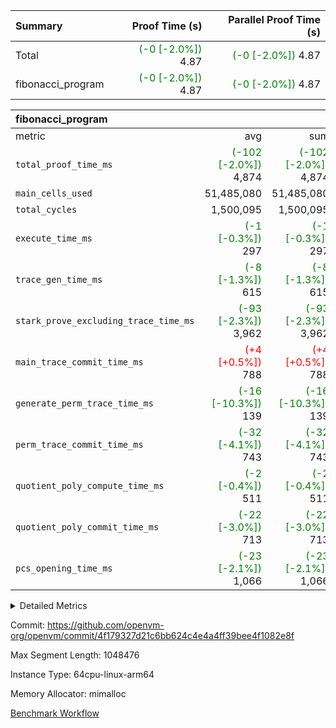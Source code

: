 | Summary | Proof Time (s) | Parallel Proof Time (s) |
|:---|---:|---:|
| Total | <span style='color: green'>(-0 [-2.0%])</span> 4.87 | <span style='color: green'>(-0 [-2.0%])</span> 4.87 |
| fibonacci_program | <span style='color: green'>(-0 [-2.0%])</span> 4.87 | <span style='color: green'>(-0 [-2.0%])</span> 4.87 |


| fibonacci_program |||||
|:---|---:|---:|---:|---:|
|metric|avg|sum|max|min|
| `total_proof_time_ms ` | <span style='color: green'>(-102 [-2.0%])</span> 4,874 | <span style='color: green'>(-102 [-2.0%])</span> 4,874 | <span style='color: green'>(-102 [-2.0%])</span> 4,874 | <span style='color: green'>(-102 [-2.0%])</span> 4,874 |
| `main_cells_used     ` |  51,485,080 |  51,485,080 |  51,485,080 |  51,485,080 |
| `total_cycles        ` |  1,500,095 |  1,500,095 |  1,500,095 |  1,500,095 |
| `execute_time_ms     ` | <span style='color: green'>(-1 [-0.3%])</span> 297 | <span style='color: green'>(-1 [-0.3%])</span> 297 | <span style='color: green'>(-1 [-0.3%])</span> 297 | <span style='color: green'>(-1 [-0.3%])</span> 297 |
| `trace_gen_time_ms   ` | <span style='color: green'>(-8 [-1.3%])</span> 615 | <span style='color: green'>(-8 [-1.3%])</span> 615 | <span style='color: green'>(-8 [-1.3%])</span> 615 | <span style='color: green'>(-8 [-1.3%])</span> 615 |
| `stark_prove_excluding_trace_time_ms` | <span style='color: green'>(-93 [-2.3%])</span> 3,962 | <span style='color: green'>(-93 [-2.3%])</span> 3,962 | <span style='color: green'>(-93 [-2.3%])</span> 3,962 | <span style='color: green'>(-93 [-2.3%])</span> 3,962 |
| `main_trace_commit_time_ms` | <span style='color: red'>(+4 [+0.5%])</span> 788 | <span style='color: red'>(+4 [+0.5%])</span> 788 | <span style='color: red'>(+4 [+0.5%])</span> 788 | <span style='color: red'>(+4 [+0.5%])</span> 788 |
| `generate_perm_trace_time_ms` | <span style='color: green'>(-16 [-10.3%])</span> 139 | <span style='color: green'>(-16 [-10.3%])</span> 139 | <span style='color: green'>(-16 [-10.3%])</span> 139 | <span style='color: green'>(-16 [-10.3%])</span> 139 |
| `perm_trace_commit_time_ms` | <span style='color: green'>(-32 [-4.1%])</span> 743 | <span style='color: green'>(-32 [-4.1%])</span> 743 | <span style='color: green'>(-32 [-4.1%])</span> 743 | <span style='color: green'>(-32 [-4.1%])</span> 743 |
| `quotient_poly_compute_time_ms` | <span style='color: green'>(-2 [-0.4%])</span> 511 | <span style='color: green'>(-2 [-0.4%])</span> 511 | <span style='color: green'>(-2 [-0.4%])</span> 511 | <span style='color: green'>(-2 [-0.4%])</span> 511 |
| `quotient_poly_commit_time_ms` | <span style='color: green'>(-22 [-3.0%])</span> 713 | <span style='color: green'>(-22 [-3.0%])</span> 713 | <span style='color: green'>(-22 [-3.0%])</span> 713 | <span style='color: green'>(-22 [-3.0%])</span> 713 |
| `pcs_opening_time_ms ` | <span style='color: green'>(-23 [-2.1%])</span> 1,066 | <span style='color: green'>(-23 [-2.1%])</span> 1,066 | <span style='color: green'>(-23 [-2.1%])</span> 1,066 | <span style='color: green'>(-23 [-2.1%])</span> 1,066 |



<details>
<summary>Detailed Metrics</summary>

| group | num_segments | keygen_time_ms | commit_exe_time_ms |
| --- | --- | --- | --- |
| fibonacci_program | 1 | 397 | 5 | 

| group | air_name | quotient_deg | interactions | constraints |
| --- | --- | --- | --- | --- |
| fibonacci_program | AccessAdapterAir<16> | 4 | 5 | 11 | 
| fibonacci_program | AccessAdapterAir<2> | 4 | 5 | 11 | 
| fibonacci_program | AccessAdapterAir<32> | 4 | 5 | 11 | 
| fibonacci_program | AccessAdapterAir<4> | 4 | 5 | 11 | 
| fibonacci_program | AccessAdapterAir<64> | 4 | 5 | 11 | 
| fibonacci_program | AccessAdapterAir<8> | 4 | 5 | 11 | 
| fibonacci_program | BitwiseOperationLookupAir<8> | 2 | 2 | 4 | 
| fibonacci_program | MemoryMerkleAir<8> | 4 | 4 | 38 | 
| fibonacci_program | PersistentBoundaryAir<8> | 4 | 3 | 5 | 
| fibonacci_program | PhantomAir | 4 | 3 | 4 | 
| fibonacci_program | Poseidon2PeripheryAir<BabyBearParameters>, 1> | 2 | 1 | 286 | 
| fibonacci_program | ProgramAir | 1 | 1 | 4 | 
| fibonacci_program | RangeTupleCheckerAir<2> | 1 | 1 | 4 | 
| fibonacci_program | Rv32HintStoreAir | 4 | 19 | 21 | 
| fibonacci_program | VariableRangeCheckerAir | 1 | 1 | 4 | 
| fibonacci_program | VmAirWrapper<Rv32BaseAluAdapterAir, BaseAluCoreAir<4, 8> | 4 | 19 | 30 | 
| fibonacci_program | VmAirWrapper<Rv32BaseAluAdapterAir, LessThanCoreAir<4, 8> | 4 | 17 | 35 | 
| fibonacci_program | VmAirWrapper<Rv32BaseAluAdapterAir, ShiftCoreAir<4, 8> | 4 | 23 | 84 | 
| fibonacci_program | VmAirWrapper<Rv32BranchAdapterAir, BranchEqualCoreAir<4> | 4 | 11 | 17 | 
| fibonacci_program | VmAirWrapper<Rv32BranchAdapterAir, BranchLessThanCoreAir<4, 8> | 4 | 13 | 32 | 
| fibonacci_program | VmAirWrapper<Rv32CondRdWriteAdapterAir, Rv32JalLuiCoreAir> | 4 | 10 | 15 | 
| fibonacci_program | VmAirWrapper<Rv32JalrAdapterAir, Rv32JalrCoreAir> | 4 | 16 | 16 | 
| fibonacci_program | VmAirWrapper<Rv32LoadStoreAdapterAir, LoadSignExtendCoreAir<4, 8> | 4 | 18 | 21 | 
| fibonacci_program | VmAirWrapper<Rv32LoadStoreAdapterAir, LoadStoreCoreAir<4> | 4 | 17 | 27 | 
| fibonacci_program | VmAirWrapper<Rv32MultAdapterAir, DivRemCoreAir<4, 8> | 4 | 25 | 72 | 
| fibonacci_program | VmAirWrapper<Rv32MultAdapterAir, MulHCoreAir<4, 8> | 4 | 24 | 23 | 
| fibonacci_program | VmAirWrapper<Rv32MultAdapterAir, MultiplicationCoreAir<4, 8> | 4 | 19 | 13 | 
| fibonacci_program | VmAirWrapper<Rv32RdWriteAdapterAir, Rv32AuipcCoreAir> | 4 | 11 | 12 | 
| fibonacci_program | VmConnectorAir | 4 | 3 | 8 | 

| group | air_name | segment | rows | prep_cols | perm_cols | main_cols | cells |
| --- | --- | --- | --- | --- | --- | --- | --- |
| fibonacci_program | AccessAdapterAir<8> | 0 | 32 |  | 12 | 17 | 928 | 
| fibonacci_program | BitwiseOperationLookupAir<8> | 0 | 65,536 | 3 | 8 | 2 | 655,360 | 
| fibonacci_program | MemoryMerkleAir<8> | 0 | 256 |  | 12 | 32 | 11,264 | 
| fibonacci_program | PersistentBoundaryAir<8> | 0 | 32 |  | 8 | 20 | 896 | 
| fibonacci_program | PhantomAir | 0 | 2 |  | 8 | 6 | 28 | 
| fibonacci_program | Poseidon2PeripheryAir<BabyBearParameters>, 1> | 0 | 256 |  | 8 | 300 | 78,848 | 
| fibonacci_program | ProgramAir | 0 | 4,096 |  | 8 | 10 | 73,728 | 
| fibonacci_program | RangeTupleCheckerAir<2> | 0 | 524,288 | 2 | 8 | 1 | 4,718,592 | 
| fibonacci_program | Rv32HintStoreAir | 0 | 4 |  | 24 | 32 | 224 | 
| fibonacci_program | VariableRangeCheckerAir | 0 | 262,144 | 2 | 8 | 1 | 2,359,296 | 
| fibonacci_program | VmAirWrapper<Rv32BaseAluAdapterAir, BaseAluCoreAir<4, 8> | 0 | 1,048,576 |  | 28 | 36 | 67,108,864 | 
| fibonacci_program | VmAirWrapper<Rv32BaseAluAdapterAir, LessThanCoreAir<4, 8> | 0 | 524,288 |  | 24 | 37 | 31,981,568 | 
| fibonacci_program | VmAirWrapper<Rv32BranchAdapterAir, BranchEqualCoreAir<4> | 0 | 262,144 |  | 16 | 26 | 11,010,048 | 
| fibonacci_program | VmAirWrapper<Rv32BranchAdapterAir, BranchLessThanCoreAir<4, 8> | 0 | 4 |  | 20 | 32 | 208 | 
| fibonacci_program | VmAirWrapper<Rv32CondRdWriteAdapterAir, Rv32JalLuiCoreAir> | 0 | 131,072 |  | 16 | 18 | 4,456,448 | 
| fibonacci_program | VmAirWrapper<Rv32JalrAdapterAir, Rv32JalrCoreAir> | 0 | 16 |  | 20 | 28 | 768 | 
| fibonacci_program | VmAirWrapper<Rv32LoadStoreAdapterAir, LoadStoreCoreAir<4> | 0 | 16 |  | 28 | 40 | 1,088 | 
| fibonacci_program | VmAirWrapper<Rv32RdWriteAdapterAir, Rv32AuipcCoreAir> | 0 | 8 |  | 16 | 21 | 296 | 
| fibonacci_program | VmConnectorAir | 0 | 2 | 1 | 8 | 4 | 24 | 

| group | segment | trace_gen_time_ms | total_proof_time_ms | total_cycles | total_cells | stark_prove_excluding_trace_time_ms | quotient_poly_compute_time_ms | quotient_poly_commit_time_ms | perm_trace_commit_time_ms | pcs_opening_time_ms | main_trace_commit_time_ms | main_cells_used | generate_perm_trace_time_ms | execute_time_ms |
| --- | --- | --- | --- | --- | --- | --- | --- | --- | --- | --- | --- | --- | --- | --- |
| fibonacci_program | 0 | 615 | 4,874 | 1,500,095 | 122,458,476 | 3,962 | 511 | 713 | 743 | 1,066 | 788 | 51,485,080 | 139 | 297 | 

</details>


Commit: https://github.com/openvm-org/openvm/commit/4f179327d21c6bb624c4e4a4ff39bee4f1082e8f

Max Segment Length: 1048476

Instance Type: 64cpu-linux-arm64

Memory Allocator: mimalloc

[Benchmark Workflow](https://github.com/openvm-org/openvm/actions/runs/13334593698)
